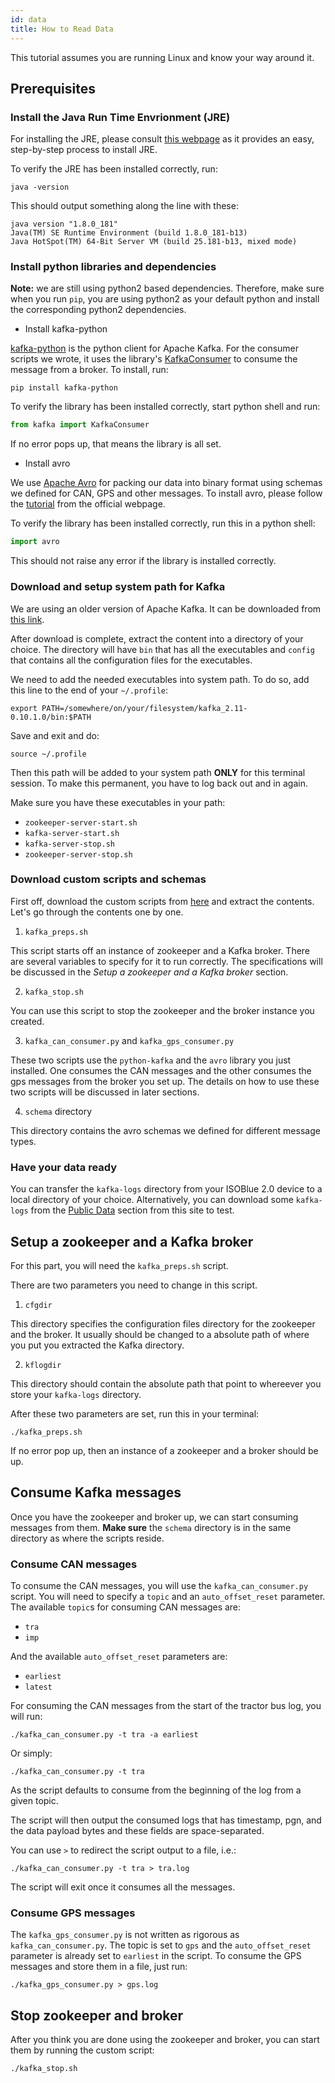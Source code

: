 ```yaml
---
id: data
title: How to Read Data
---
```


This tutorial assumes you are running Linux and know your way around it.

## Prerequisites

### Install the Java Run Time Envrionment (JRE)

For installing the JRE, please consult [this webpage][1] as it provides an easy,
step-by-step process to install JRE.

To verify the JRE has been installed correctly, run:
```
java -version
```
This should output something along the line with these:
```
java version "1.8.0_181"
Java(TM) SE Runtime Environment (build 1.8.0_181-b13)
Java HotSpot(TM) 64-Bit Server VM (build 25.181-b13, mixed mode)
```

### Install python libraries and dependencies

**Note:** we are still using python2 based dependencies. Therefore, make sure
when you run `pip`, you are using python2 as your default python and install the
corresponding python2 dependencies.

* Install kafka-python

[kafka-python][2] is the python client for Apache Kafka. For the consumer
scripts we wrote, it uses the library's [KafkaConsumer][3] to consume the
message from a broker. To install, run:
```shell
pip install kafka-python
```

To verify the library has been installed correctly, start python shell and run:
```python
from kafka import KafkaConsumer
```
If no error pops up, that means the library is all set.

* Install avro

We use [Apache Avro][4] for packing our data into binary format using schemas
we defined for CAN, GPS and other messages. To install avro, please follow the
[tutorial][5] from the official webpage.

To verify the library has been installed correctly, run this in a python
shell:
```python
import avro
```
This should not raise any error if the library is installed correctly.

### Download and setup system path for Kafka

We are using an older version of Apache Kafka. It can be downloaded from [this
link][6].

After download is complete, extract the content into a directory of your
choice. The directory will have `bin` that has all the executables and `config`
that contains all the configuration files for the executables.

We need to add the needed executables into system path. To do so, add
this line to the end of your `~/.profile`:
```shell
export PATH=/somewhere/on/your/filesystem/kafka_2.11-0.10.1.0/bin:$PATH
```
Save and exit and do:
```shell
source ~/.profile
```
Then this path will be added to your system path **ONLY** for this terminal
session. To make this permanent, you have to log back out and in again.

Make sure you have these executables in your path:
* `zookeeper-server-start.sh`
* `kafka-server-start.sh`
* `kafka-server-stop.sh`
* `zookeeper-server-stop.sh`

### Download custom scripts and schemas

First off, download the custom scripts from [here][7] and extract the contents.
Let's go through the contents one by one.

1. `kafka_preps.sh`

This script starts off an instance of zookeeper and a Kafka broker. There are
several variables to specify for it to run correctly. The specifications will
be discussed in the *Setup a zookeeper and a Kafka broker* section.

2. `kafka_stop.sh`

You can use this script to stop the zookeeper and the broker instance you
created.

3. `kafka_can_consumer.py` and `kafka_gps_consumer.py`

These two scripts use the `python-kafka` and the `avro` library you just
installed. One consumes the CAN messages and the other consumes the gps
messages from the broker you set up. The details on how to use these two scripts
will be discussed in later sections.

4. `schema` directory

This directory contains the avro schemas we defined for different message types.

### Have your data ready

You can transfer the `kafka-logs` directory from your ISOBlue 2.0 device to a
local directory of your choice. Alternatively, you can download some `kafka-logs`
from the [Public Data](public-data.md) section from this site to test.

## Setup a zookeeper and a Kafka broker

For this part, you will need the `kafka_preps.sh` script.

There are two parameters you need to change in this script.

1. `cfgdir`

This directory specifies the configuration files directory for the zookeeper and
the broker. It usually should be changed to a absolute path of where you put you
extracted the Kafka directory.

2. `kflogdir`

This directory should contain the absolute path that point to whereever you
store your `kafka-logs` directory.

After these two parameters are set, run this in your terminal:
```
./kafka_preps.sh
```
If no error pop up, then an instance of a zookeeper and a broker should be up.

## Consume Kafka messages

Once you have the zookeeper and broker up, we can start consuming messages from
them. **Make sure** the `schema` directory is in the same directory as where
the scripts reside.

### Consume CAN messages

To consume the CAN messages, you will use the `kafka_can_consumer.py` script.
You will need to specify a `topic` and an `auto_offset_reset` parameter. The
available `topic`s for consuming CAN messages are:
* `tra`
* `imp`

And the available `auto_offset_reset` parameters are:
* `earliest`
* `latest`

For consuming the CAN messages from the start of the tractor bus log, you will
run:
```
./kafka_can_consumer.py -t tra -a earliest
```
Or simply:
```
./kafka_can_consumer.py -t tra
```
As the script defaults to consume from the beginning of the log from a given
topic.

The script will then output the consumed logs that has timestamp, pgn, and the
data payload bytes and these fields are space-separated.

You can use `>` to redirect the script output to a file, i.e.:
```shell
./kafka_can_consumer.py -t tra > tra.log
```
The script will exit once it consumes all the messages.

### Consume GPS messages

The `kafka_gps_consumer.py` is not written as rigorous as
`kafka_can_consumer.py`. The topic is set to `gps` and the `auto_offset_reset`
parameter is already set to `earliest` in the script. To consume the GPS
messages and store them in a file, just run:
```
./kafka_gps_consumer.py > gps.log
```

## Stop zookeeper and broker

After you think you are done using the zookeeper and broker, you can start them
by running the custom script:
```
./kafka_stop.sh
```

[1]: https://medium.com/coderscorner/installing-oracle-java-8-in-ubuntu-16-10-845507b13343
[2]: https://pypi.org/project/kafka-python/
[3]: https://kafka-python.readthedocs.io/en/master/apidoc/KafkaConsumer.html
[4]: https://avro.apache.org/docs/1.8.1/index.html
[5]: https://avro.apache.org/docs/1.8.1/gettingstartedpython.html
[6]: http://cloudradio39.ecn.purdue.edu/kafka_2.11-0.10.1.0.tar.gz
[7]: http://cloudradio39.ecn.purdue.edu/scripts_and_schemas.tar.gz

